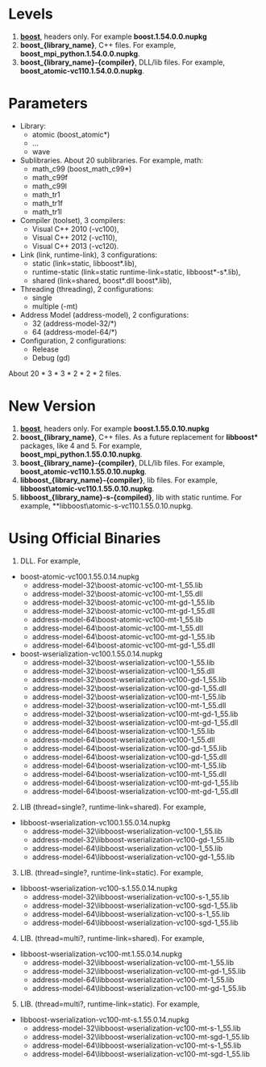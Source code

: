 ﻿# Levels

1. **[boost](https://www.nuget.org/packages/boost/1.55.0.10)**, headers only. For example **boost.1.54.0.0.nupkg**
2. **boost\_{library\_name}**, C++ files. For example, **boost\_mpi\_python.1.54.0.0.nupkg**.
3. **boost\_{library\_name}-{compiler}**, DLL/lib files. For example, **boost\_atomic-vc110.1.54.0.0.nupkg**.

# Parameters

* Library:
  * atomic (boost_atomic\*)
  * ...
  * wave
* Sublibraries. About 20 sublibraries. For example, math:
  * math_c99 (boost_math_c99\*)
  * math_c99f
  * math_c99l
  * math_tr1
  * math_tr1f
  * math_tr1l
* Compiler (toolset), 3 compilers:
  * Visual C++ 2010 (-vc100), 
  * Visual C++ 2012 (-vc110), 
  * Visual C++ 2013 (-vc120).
* Link (link, runtime-link), 3 configurations: 
  * static (link=static, libboost\*.lib),
  * runtime-static (link=static runtime-link=static, libboost\*-s\*.lib),
  * shared (link=shared, boost\*.dll boost\*.lib),
* Threading (threading), 2 configurations:
  * single
  * multiple (-mt)
* Address Model (address-model), 2 configurations:
  * 32 (address-model-32/\*)
  * 64 (address-model-64/\*)
* Configuration, 2 configurations:
  * Release
  * Debug (gd)

About 20 * 3 * 3 * 2 * 2 * 2 files.

# New Version

1. **[boost](https://www.nuget.org/packages/boost/1.55.0.10)**, headers only. For example **boost.1.55.0.10.nupkg**
2. **boost\_{library\_name}**, C++ files. As a future replacement for **libboost\*** packages, like 4 and 5. For example, **boost\_mpi\_python.1.55.0.10.nupkg**.
3. **boost\_{library\_name}-{compiler}**, DLL/lib files. For example, **boost\_atomic-vc110.1.55.0.10.nupkg**.
4. **libboost\_{library\_name}-{compiler}**, lib files. For example, **libboost\atomic-vc110.1.55.0.10.nupkg**.
5. **libboost\_{library\_name}-s-{compiled}**, lib with static runtime. For example, **libboost\atomic-s-vc110.1.55.0.10.nupkg.

# Using Official Binaries

1. DLL. For example,
  * boost-atomic-vc100.1.55.0.14.nupkg 
    * address-model-32\boost-atomic-vc100-mt-1_55.lib 
    * address-model-32\boost-atomic-vc100-mt-1_55.dll 
    * address-model-32\boost-atomic-vc100-mt-gd-1_55.lib 
    * address-model-32\boost-atomic-vc100-mt-gd-1_55.dll 
    * address-model-64\boost-atomic-vc100-mt-1_55.lib
    * address-model-64\boost-atomic-vc100-mt-1_55.dll 
    * address-model-64\boost-atomic-vc100-mt-gd-1_55.lib 
    * address-model-64\boost-atomic-vc100-mt-gd-1_55.dll 
  * boost-wserialization-vc100.1.55.0.14.nupkg
    * address-model-32\boost-wserialization-vc100-1_55.lib 
    * address-model-32\boost-wserialization-vc100-1_55.dll 
    * address-model-32\boost-wserialization-vc100-gd-1_55.lib 
    * address-model-32\boost-wserialization-vc100-gd-1_55.dll 
    * address-model-32\boost-wserialization-vc100-mt-1_55.lib 
    * address-model-32\boost-wserialization-vc100-mt-1_55.dll 
    * address-model-32\boost-wserialization-vc100-mt-gd-1_55.lib 
    * address-model-32\boost-wserialization-vc100-mt-gd-1_55.dll
    * address-model-64\boost-wserialization-vc100-1_55.lib
    * address-model-64\boost-wserialization-vc100-1_55.dll 
    * address-model-64\boost-wserialization-vc100-gd-1_55.lib 
    * address-model-64\boost-wserialization-vc100-gd-1_55.dll 
    * address-model-64\boost-wserialization-vc100-mt-1_55.lib
    * address-model-64\boost-wserialization-vc100-mt-1_55.dll 
    * address-model-64\boost-wserialization-vc100-mt-gd-1_55.lib 
    * address-model-64\boost-wserialization-vc100-mt-gd-1_55.dll
2. LIB (thread=single?, runtime-link=shared). For example,
  * libboost-wserialization-vc100.1.55.0.14.nupkg
    * address-model-32\libboost-wserialization-vc100-1_55.lib
    * address-model-32\libboost-wserialization-vc100-gd-1_55.lib
    * address-model-64\libboost-wserialization-vc100-1_55.lib
    * address-model-64\libboost-wserialization-vc100-gd-1_55.lib
3. LIB. (thread=single?, runtime-link=static). For example,
  * libboost-wserialization-vc100-s.1.55.0.14.nupkg
    * address-model-32\libboost-wserialization-vc100-s-1_55.lib
    * address-model-32\libboost-wserialization-vc100-sgd-1_55.lib
    * address-model-64\libboost-wserialization-vc100-s-1_55.lib
    * address-model-64\libboost-wserialization-vc100-sgd-1_55.lib
4. LIB. (thread=multi?, runtime-link=shared). For example,
  * libboost-wserialization-vc100-mt.1.55.0.14.nupkg
    * address-model-32\libboost-wserialization-vc100-mt-1_55.lib
    * address-model-32\libboost-wserialization-vc100-mt-gd-1_55.lib
    * address-model-64\libboost-wserialization-vc100-mt-1_55.lib
    * address-model-64\libboost-wserialization-vc100-mt-gd-1_55.lib
5. LIB. (thread=multi?, runtime-link=static). For example,
  * libboost-wserialization-vc100-mt-s.1.55.0.14.nupkg
    * address-model-32\libboost-wserialization-vc100-mt-s-1_55.lib
    * address-model-32\libboost-wserialization-vc100-mt-sgd-1_55.lib
    * address-model-64\libboost-wserialization-vc100-mt-s-1_55.lib
    * address-model-64\libboost-wserialization-vc100-mt-sgd-1_55.lib


